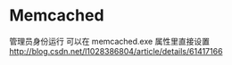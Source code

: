 # Memcached

管理员身份运行 可以在 memcached.exe 属性里直接设置
http://blog.csdn.net/l1028386804/article/details/61417166